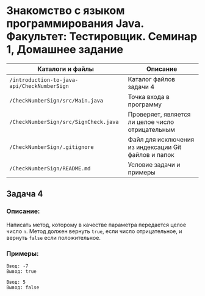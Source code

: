 # Знакомство с языком программирования Java. Факультет: Тестировщик. Семинар 1, Домашнее задание

Каталоги и файлы                            | Описание
--------------------------------------------|-----------------------------------------------------
`/introduction-to-java-api/CheckNumberSign` | Каталог файлов задачи 4
`/CheckNumberSign/src/Main.java`            | Точка входа в программу
`/CheckNumberSign/src/SignCheck.java`       | Проверяет, является ли целое число отрицательным
`/CheckNumberSign/.gitignore`               | Файл для исключения из индексации Git файлов и папок
`/CheckNumberSign/README.md`                | Условие задачи и примеры

## Задача 4

### Описание:

Написать метод, которому в качестве параметра передается целое число `n`. Метод должен вернуть `true`, если число отрицательное, и вернуть `false` если положительное.

### Примеры:

```
Ввод: -7
Вывод: true
```
```
Ввод: 5
Вывод: false
```

